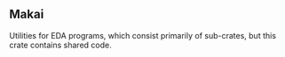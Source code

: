 ## Makai

Utilities for EDA programs, which consist primarily of sub-crates, but this crate contains shared code.